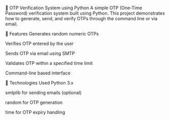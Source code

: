 🔐 OTP Verification System using Python
A simple OTP (One-Time Password) verification system built using Python. 
This project demonstrates how to generate, send, and verify OTPs through the command line or via email.
                
📌 Features
Generates random numeric OTPs

Verifies OTP entered by the user

Sends OTP via email using SMTP

Validates OTP within a specified time limit

Command-line based interface

🚀 Technologies Used
Python 3.x

smtplib for sending emails (optional)

random for OTP generation

time for OTP expiry handling
